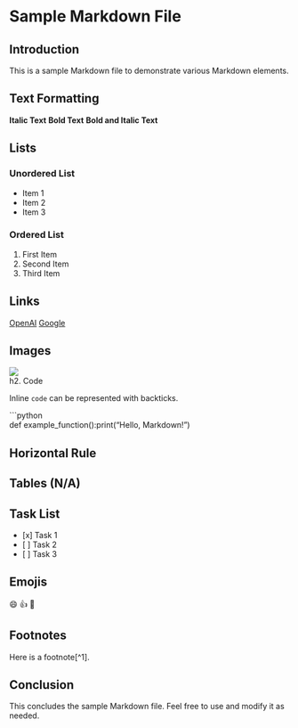 # Sample Markdown File

## Introduction

This is a sample Markdown file to demonstrate various Markdown elements.

## Text Formatting

__Italic Text__ __Bold Text__ __Bold and Italic Text__ 

## Lists

### Unordered List

*   Item 1
*   Item 2
*   Item 3

### Ordered List

1.   First Item
2.   Second Item
3.   Third Item

## Links

[OpenAI](https://www.openai.com) [Google](https://www.google.com)

## Images

![](https://via.placeholder.com/150)  
h2. Code

Inline `` code `` can be represented with backticks.

\`\`\`python  
def example\_function():print(“Hello, Markdown!”)

## Horizontal Rule

## Tables (N/A)

## Task List

*   \[x\] Task 1
*   \[ \] Task 2
*   \[ \] Task 3

## Emojis

:smile: :thumbsup: :rocket:

## Footnotes

Here is a footnote\[^1\].

## Conclusion

This concludes the sample Markdown file. Feel free to use and modify it as needed.